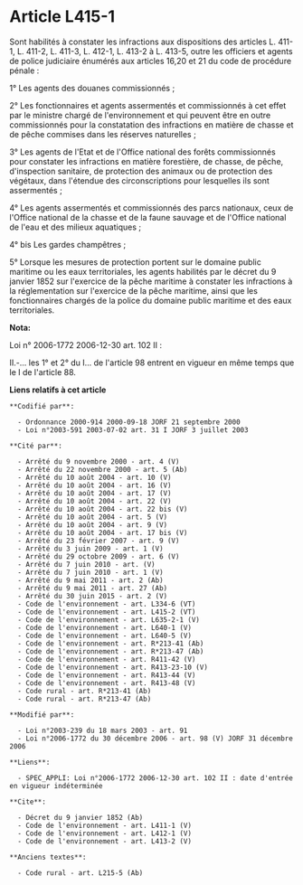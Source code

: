 # Article L415-1

Sont habilités à constater les infractions aux dispositions des articles L. 411-1, L. 411-2, L. 411-3, L. 412-1, L. 413-2 à
L. 413-5, outre les officiers et agents de police judiciaire énumérés aux articles 16,20 et 21 du code de procédure pénale : 

1° Les agents des douanes commissionnés ; 

2° Les fonctionnaires et agents assermentés et commissionnés à cet effet par le ministre chargé de l'environnement et qui
peuvent être en outre commissionnés pour la constatation des infractions en matière de chasse et de pêche commises dans les
réserves naturelles ; 

3° Les agents de l'Etat et de l'Office national des forêts commissionnés pour constater les infractions en matière
forestière, de chasse, de pêche, d'inspection sanitaire, de protection des animaux ou de protection des végétaux, dans
l'étendue des circonscriptions pour lesquelles ils sont assermentés ; 

4° Les agents assermentés et commissionnés des parcs nationaux, ceux de l'Office national de la chasse et de la faune sauvage
et de l'Office national de l'eau et des milieux aquatiques ; 

4° bis Les gardes champêtres ; 

5° Lorsque les mesures de protection portent sur le domaine public maritime ou les eaux territoriales, les agents habilités
par le décret du 9 janvier 1852 sur l'exercice de la pêche maritime à constater les infractions à la réglementation sur
l'exercice de la pêche maritime, ainsi que les fonctionnaires chargés de la police du domaine public maritime et des eaux
territoriales.

**Nota:**

Loi n° 2006-1772 2006-12-30 art. 102 II : 

II.-... les 1° et 2° du I... de l'article 98 entrent en vigueur en même temps que le I de l'article 88.

**Liens relatifs à cet article**

	**Codifié par**:

	  - Ordonnance 2000-914 2000-09-18 JORF 21 septembre 2000
	  - Loi n°2003-591 2003-07-02 art. 31 I JORF 3 juillet 2003

	**Cité par**:

	  - Arrêté du 9 novembre 2000 - art. 4 (V)
	  - Arrêté du 22 novembre 2000 - art. 5 (Ab)
	  - Arrêté du 10 août 2004 - art. 10 (V)
	  - Arrêté du 10 août 2004 - art. 16 (V)
	  - Arrêté du 10 août 2004 - art. 17 (V)
	  - Arrêté du 10 août 2004 - art. 22 (V)
	  - Arrêté du 10 août 2004 - art. 22 bis (V)
	  - Arrêté du 10 août 2004 - art. 5 (V)
	  - Arrêté du 10 août 2004 - art. 9 (V)
	  - Arrêté du 10 août 2004 - art. 17 bis (V)
	  - Arrêté du 23 février 2007 - art. 9 (V)
	  - Arrêté du 3 juin 2009 - art. 1 (V)
	  - Arrêté du 29 octobre 2009 - art. 6 (V)
	  - Arrêté du 7 juin 2010 - art. (V)
	  - Arrêté du 7 juin 2010 - art. 1 (V)
	  - Arrêté du 9 mai 2011 - art. 2 (Ab)
	  - Arrêté du 9 mai 2011 - art. 27 (Ab)
	  - Arrêté du 30 juin 2015 - art. 2 (V)
	  - Code de l'environnement - art. L334-6 (VT)
	  - Code de l'environnement - art. L415-2 (VT)
	  - Code de l'environnement - art. L635-2-1 (V)
	  - Code de l'environnement - art. L640-1 (V)
	  - Code de l'environnement - art. L640-5 (V)
	  - Code de l'environnement - art. R*213-41 (Ab)
	  - Code de l'environnement - art. R*213-47 (Ab)
	  - Code de l'environnement - art. R411-42 (V)
	  - Code de l'environnement - art. R413-23-10 (V)
	  - Code de l'environnement - art. R413-44 (V)
	  - Code de l'environnement - art. R413-48 (V)
	  - Code rural - art. R*213-41 (Ab)
	  - Code rural - art. R*213-47 (Ab)

	**Modifié par**:

	  - Loi n°2003-239 du 18 mars 2003 - art. 91
	  - Loi n°2006-1772 du 30 décembre 2006 - art. 98 (V) JORF 31 décembre 2006

	**Liens**:

	  - SPEC_APPLI: Loi n°2006-1772 2006-12-30 art. 102 II : date d'entrée en vigueur indéterminée

	**Cite**:

	  - Décret du 9 janvier 1852 (Ab)
	  - Code de l'environnement - art. L411-1 (V)
	  - Code de l'environnement - art. L412-1 (V)
	  - Code de l'environnement - art. L413-2 (V)

	**Anciens textes**:

	  - Code rural - art. L215-5 (Ab)
